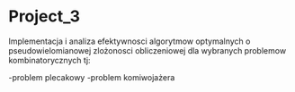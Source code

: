 # Project_3

Implementacja i analiza efektywnosci algorytmow optymalnych o pseudowielomianowej zlożonosci obliczeniowej dla wybranych problemow kombinatorycznych tj:

-problem plecakowy
-problem komiwojażera
